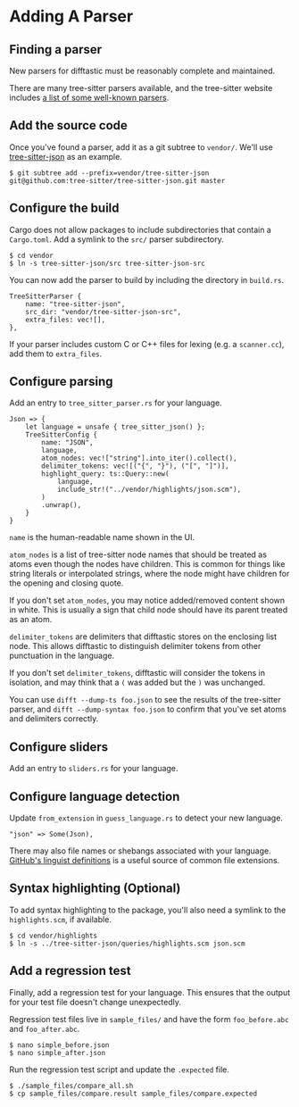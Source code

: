 # Adding A Parser

## Finding a parser

New parsers for difftastic must be reasonably complete and maintained.

There are many tree-sitter parsers available, and the tree-sitter
website includes [a list of some well-known
parsers](https://tree-sitter.github.io/tree-sitter/#available-parsers).

## Add the source code

Once you've found a parser, add it as a git subtree to
`vendor/`. We'll use
[tree-sitter-json](https://github.com/tree-sitter/tree-sitter-json) as
an example.

```
$ git subtree add --prefix=vendor/tree-sitter-json git@github.com:tree-sitter/tree-sitter-json.git master
```

## Configure the build

Cargo does not allow packages to include subdirectories that contain a
`Cargo.toml`. Add a symlink to the `src/` parser subdirectory.

```
$ cd vendor
$ ln -s tree-sitter-json/src tree-sitter-json-src
```

You can now add the parser to build by including the directory in
`build.rs`. 

```
TreeSitterParser {
    name: "tree-sitter-json",
    src_dir: "vendor/tree-sitter-json-src",
    extra_files: vec![],
},
```

If your parser includes custom C or C++ files for lexing (e.g. a
`scanner.cc`), add them to `extra_files`.

## Configure parsing

Add an entry to `tree_sitter_parser.rs` for your language.

```
Json => {
    let language = unsafe { tree_sitter_json() };
    TreeSitterConfig {
        name: "JSON",
        language,
        atom_nodes: vec!["string"].into_iter().collect(),
        delimiter_tokens: vec![("{", "}"), ("[", "]")],
        highlight_query: ts::Query::new(
            language,
            include_str!("../vendor/highlights/json.scm"),
        )
        .unwrap(),
    }
}
```

`name` is the human-readable name shown in the UI.

`atom_nodes` is a list of tree-sitter node names that should be
treated as atoms even though the nodes have children. This is common
for things like string literals or interpolated strings, where the
node might have children for the opening and closing quote.

If you don't set `atom_nodes`, you may notice added/removed content
shown in white. This is usually a sign that child node should have its
parent treated as an atom.

`delimiter_tokens` are delimiters that difftastic stores on
the enclosing list node. This allows difftastic to distinguish
delimiter tokens from other punctuation in the language.

If you don't set `delimiter_tokens`, difftastic will consider the
tokens in isolation, and may think that a `(` was added but the `)`
was unchanged.

You can use `difft --dump-ts foo.json` to see the results of the
tree-sitter parser, and `difft --dump-syntax foo.json` to confirm that
you've set atoms and delimiters correctly.

## Configure sliders

Add an entry to `sliders.rs` for your language.

## Configure language detection

Update `from_extension` in `guess_language.rs` to detect your new
language.

```
"json" => Some(Json),
```

There may also file names or shebangs associated with your
language. [GitHub's linguist
definitions](https://github.com/github/linguist/blob/master/lib/linguist/languages.yml)
is a useful source of common file extensions.

## Syntax highlighting (Optional)

To add syntax highlighting to the package, you'll also need a symlink
to the `highlights.scm`, if available.

```
$ cd vendor/highlights
$ ln -s ../tree-sitter-json/queries/highlights.scm json.scm
```

## Add a regression test

Finally, add a regression test for your language. This ensures that
the output for your test file doesn't change unexpectedly.

Regression test files live in `sample_files/` and have the form
`foo_before.abc` and `foo_after.abc`.

```
$ nano simple_before.json
$ nano simple_after.json
```

Run the regression test script and update the `.expected` file.

```
$ ./sample_files/compare_all.sh
$ cp sample_files/compare.result sample_files/compare.expected
```
